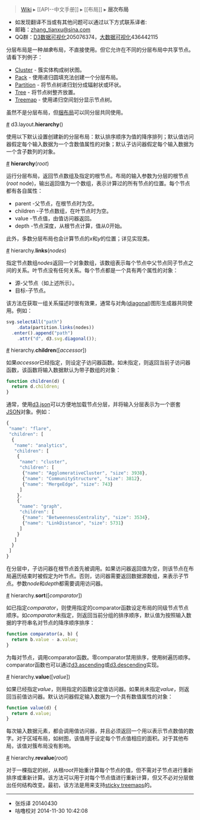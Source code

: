 > [Wiki](Home) ▸ [[API--中文手册]] ▸ [[布局]] ▸ **层次布局**

* 如发现翻译不当或有其他问题可以通过以下方式联系译者:
* 邮箱：zhang_tianxu@sina.com
* QQ群：[D3数据可视化](http://jq.qq.com/?_wv=1027&k=ZGcqYF)205076374，[大数据可视化](http://jq.qq.com/?_wv=1027&k=S8wGMe)436442115

分层布局是一种*抽象*布局，不直接使用。但它允许在不同的分层布局中共享节点。请看下列例子：

* [Cluster](簇布局) - 簇实体构成树状图。
* [Pack](包布局) - 使用递归圆填充法创建一个分层布局。
* [Partition](分区布局) - 将节点树递归划分成辐射状或环状。
* [Tree](树布局) - 将节点树整齐放置。
* [Treemap](矩形树布局) - 使用递归空间划分显示节点树。

虽然不是分层布局，但[捆布局](捆布局)可以同分层共同使用。

<a name="hierarchy" href="#hierarchy">#</a> d3.layout.<b>hierarchy</b>()

使用以下默认设置创建新的分层布局：默认排序顺序为值的降序排列；默认值访问器假定每个输入数据为一个含数值属性的对象；默认子访问器假定每个输入数据为一个含子数列的对象。

<a name="_hierarchy" href="#_hierarchy">#</a> <b>hierarchy</b>(<i>root</i>)

运行分层布局，返回节点数组及指定的根节点。布局的输入参数为分层的根节点(*root* node)，输出返回值为一个数组，表示计算过的所有节点的位置。每个节点都有各自属性：

* parent -父节点，在根节点时为空。
* children -子节点数组，在叶节点时为空。
* value -节点值，由值访问器返回。
* depth -节点深度，从根节点计算，值从0开始。

此外，多数分层布局也会计算节点的*x*和*y*的位置；详见实现类。

<a name="links" href="#links">#</a> hierarchy.<b>links</b>(<i>nodes</i>)

指定节点数组*nodes*返回一个对象数组，该数组表示每个节点中父节点同子节点之间的关系。叶节点没有任何关系。每个节点都是一个具有两个属性的对象：

* 源-父节点（如上述所示）。
* 目标-子节点。

该方法在获取一组关系描述时很有效果，通常与对角([diagonal](SVG-形状#diagonal))图形生成器共同使用。例如：

```javascript
svg.selectAll("path")
    .data(partition.links(nodes))
  .enter().append("path")
    .attr("d", d3.svg.diagonal());
```

<a name="children" href="#children">#</a> hierarchy.<b>children</b>([<i>accessor</i>])

如果*accessor*已经指定，则设定子访问器函数。如未指定，则返回当前子访问器函数，该函数将输入数据默认为带子数组的对象：

```javascript
function children(d) {
  return d.children;
}
```

通常，使用[d3.json](请求#d3_json)可以方便地加载节点分层，并将输入分层表示为一个嵌套[JSON](http://json.org)对象。例如：

```javascript
{
 "name": "flare",
 "children": [
  {
   "name": "analytics",
   "children": [
    {
     "name": "cluster",
     "children": [
      {"name": "AgglomerativeCluster", "size": 3938},
      {"name": "CommunityStructure", "size": 3812},
      {"name": "MergeEdge", "size": 743}
     ]
    },
    {
     "name": "graph",
     "children": [
      {"name": "BetweennessCentrality", "size": 3534},
      {"name": "LinkDistance", "size": 5731}
     ]
    }
   ]
  }
 ]
}
```

在分层中，子访问器在根节点首先被调用。如果访问器返回值为空，则该节点在布局遍历结束时被假定为叶节点。否则，访问器需要返回数据源数组，来表示子节点。参数*node*和*depth*都需要调用访问器。

<a name="sort" href="#sort">#</a> hierarchy.<b>sort</b>([<i>comparator</i>])

如已指定*comparator*，则使用指定的comparator函数设定布局的同级节点节点顺序。如*comparator*未指定，则返回当前分组的排序顺序，默认值为按照输入数据的字符串名对节点的降序顺序排序：

```javascript
function comparator(a, b) {
  return b.value - a.value;
}
```

为每对节点，调用comparator函数。零comparator禁用排序，使用树遍历顺序。comparator函数也可以通过[d3.ascending](数组#d3_ascending)或[d3.descending](数组#d3_descending)实现。

<a name="value" href="#value">#</a> hierarchy.<b>value</b>([<i>value</i>])

如果已经指定*value*，则用指定的函数设定值访问器。如果尚未指定*value*，则返回当前值访问器。默认访问器假定输入数据为一个具有数值属性的对象：

```javascript
function value(d) {
  return d.value;
}
```

每次输入数据元素，都会调用值访问器，并且必须返回一个用以表示节点数值的数字。对于区域布局，如树图，该值用于设定每个节点值相应的面积。对于其他布局，该值对簇布局没有影响。

<a name="revalue" href="#revalue">#</a> hierarchy.<b>revalue</b>(<i>root</i>)

对于一棵指定的树，从根*root*开始重计算每个节点的值，但不需对子节点进行重新排序或重新计算。该方法可以用于对每个节点值进行重新计算，但又不必对分层做出任何结构改变。最初，该方法是用来支持[sticky treemaps](矩形树布局#sticky)的。

----
* 张烁译 20140430 
* 咕噜校对 2014-11-30 10:42:08